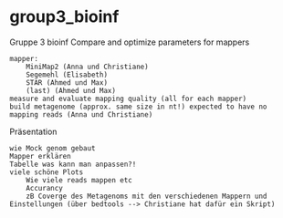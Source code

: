 # group3_bioinf
Gruppe 3 bioinf
Compare and optimize parameters for mappers

    mapper:
        MiniMap2 (Anna und Christiane)
        Segemehl (Elisabeth)
        STAR (Ahmed und Max)
        (last) (Ahmed und Max)
    measure and evaluate mapping quality (all for each mapper)
    build metagenome (approx. same size in nt!) expected to have no mapping reads (Anna und Christiane)

Präsentation

    wie Mock genom gebaut
    Mapper erklären
    Tabelle was kann man anpassen?!
    viele schöne Plots
        Wie viele reads mappen etc
        Accurancy
        zB Coverge des Metagenoms mit den verschiedenen Mappern und Einstellungen (über bedtools --> Christiane hat dafür ein Skript)
